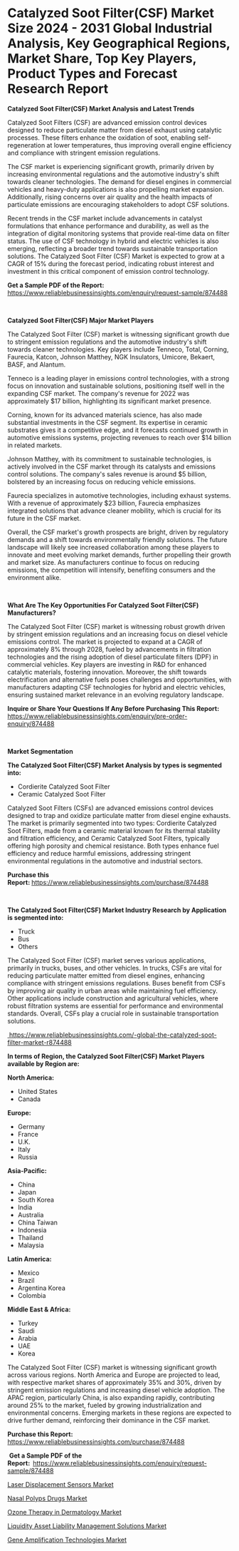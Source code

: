 <p><h1>Catalyzed Soot Filter(CSF) Market Size 2024 - 2031 Global Industrial Analysis, Key Geographical Regions, Market Share, Top Key Players, Product Types and Forecast Research Report</h1></p><p><strong>Catalyzed Soot Filter(CSF) Market Analysis and Latest Trends</strong></p>
<p><p>Catalyzed Soot Filters (CSF) are advanced emission control devices designed to reduce particulate matter from diesel exhaust using catalytic processes. These filters enhance the oxidation of soot, enabling self-regeneration at lower temperatures, thus improving overall engine efficiency and compliance with stringent emission regulations. </p><p>The CSF market is experiencing significant growth, primarily driven by increasing environmental regulations and the automotive industry's shift towards cleaner technologies. The demand for diesel engines in commercial vehicles and heavy-duty applications is also propelling market expansion. Additionally, rising concerns over air quality and the health impacts of particulate emissions are encouraging stakeholders to adopt CSF solutions.</p><p>Recent trends in the CSF market include advancements in catalyst formulations that enhance performance and durability, as well as the integration of digital monitoring systems that provide real-time data on filter status. The use of CSF technology in hybrid and electric vehicles is also emerging, reflecting a broader trend towards sustainable transportation solutions. The Catalyzed Soot Filter (CSF) Market is expected to grow at a CAGR of 15% during the forecast period, indicating robust interest and investment in this critical component of emission control technology.</p></p>
<p><strong>Get a Sample PDF of the Report:&nbsp;</strong> <a href="https://www.reliablebusinessinsights.com/enquiry/request-sample/874488">https://www.reliablebusinessinsights.com/enquiry/request-sample/874488</a></p>
<p>&nbsp;</p>
<p><strong>Catalyzed Soot Filter(CSF) Major Market Players</strong></p>
<p><p>The Catalyzed Soot Filter (CSF) market is witnessing significant growth due to stringent emission regulations and the automotive industry's shift towards cleaner technologies. Key players include Tenneco, Total, Corning, Faurecia, Katcon, Johnson Matthey, NGK Insulators, Umicore, Bekaert, BASF, and Alantum.</p><p>Tenneco is a leading player in emissions control technologies, with a strong focus on innovation and sustainable solutions, positioning itself well in the expanding CSF market. The company's revenue for 2022 was approximately $17 billion, highlighting its significant market presence. </p><p>Corning, known for its advanced materials science, has also made substantial investments in the CSF segment. Its expertise in ceramic substrates gives it a competitive edge, and it forecasts continued growth in automotive emissions systems, projecting revenues to reach over $14 billion in related markets.</p><p>Johnson Matthey, with its commitment to sustainable technologies, is actively involved in the CSF market through its catalysts and emissions control solutions. The company's sales revenue is around $5 billion, bolstered by an increasing focus on reducing vehicle emissions.</p><p>Faurecia specializes in automotive technologies, including exhaust systems. With a revenue of approximately $23 billion, Faurecia emphasizes integrated solutions that advance cleaner mobility, which is crucial for its future in the CSF market.</p><p>Overall, the CSF market's growth prospects are bright, driven by regulatory demands and a shift towards environmentally friendly solutions. The future landscape will likely see increased collaboration among these players to innovate and meet evolving market demands, further propelling their growth and market size. As manufacturers continue to focus on reducing emissions, the competition will intensify, benefiting consumers and the environment alike.</p></p>
<p>&nbsp;</p>
<p><strong>What Are The Key Opportunities For Catalyzed Soot Filter(CSF) Manufacturers?</strong></p>
<p><p>The Catalyzed Soot Filter (CSF) market is witnessing robust growth driven by stringent emission regulations and an increasing focus on diesel vehicle emissions control. The market is projected to expand at a CAGR of approximately 8% through 2028, fueled by advancements in filtration technologies and the rising adoption of diesel particulate filters (DPF) in commercial vehicles. Key players are investing in R&D for enhanced catalytic materials, fostering innovation. Moreover, the shift towards electrification and alternative fuels poses challenges and opportunities, with manufacturers adapting CSF technologies for hybrid and electric vehicles, ensuring sustained market relevance in an evolving regulatory landscape.</p></p>
<p><strong>Inquire or Share Your Questions If Any Before Purchasing This Report:</strong> <a href="https://www.reliablebusinessinsights.com/enquiry/pre-order-enquiry/874488">https://www.reliablebusinessinsights.com/enquiry/pre-order-enquiry/874488</a></p>
<p>&nbsp;</p>
<p><strong>Market Segmentation</strong></p>
<p><strong>The Catalyzed Soot Filter(CSF) Market Analysis by types is segmented into:</strong></p>
<p><ul><li>Cordierite Catalyzed Soot Filter</li><li>Ceramic Catalyzed Soot Filter</li></ul></p>
<p><p>Catalyzed Soot Filters (CSFs) are advanced emissions control devices designed to trap and oxidize particulate matter from diesel engine exhausts. The market is primarily segmented into two types: Cordierite Catalyzed Soot Filters, made from a ceramic material known for its thermal stability and filtration efficiency, and Ceramic Catalyzed Soot Filters, typically offering high porosity and chemical resistance. Both types enhance fuel efficiency and reduce harmful emissions, addressing stringent environmental regulations in the automotive and industrial sectors.</p></p>
<p><strong>Purchase this Report:&nbsp;</strong><a href="https://www.reliablebusinessinsights.com/purchase/874488">https://www.reliablebusinessinsights.com/purchase/874488</a></p>
<p>&nbsp;</p>
<p><strong>The Catalyzed Soot Filter(CSF) Market Industry Research by Application is segmented into:</strong></p>
<p><ul><li>Truck</li><li>Bus</li><li>Others</li></ul></p>
<p><p>The Catalyzed Soot Filter (CSF) market serves various applications, primarily in trucks, buses, and other vehicles. In trucks, CSFs are vital for reducing particulate matter emitted from diesel engines, enhancing compliance with stringent emissions regulations. Buses benefit from CSFs by improving air quality in urban areas while maintaining fuel efficiency. Other applications include construction and agricultural vehicles, where robust filtration systems are essential for performance and environmental standards. Overall, CSFs play a crucial role in sustainable transportation solutions.</p></p>
<p><a href="https://www.reliablebusinessinsights.com/-global-the-catalyzed-soot-filter-market-r874488">&nbsp;https://www.reliablebusinessinsights.com/-global-the-catalyzed-soot-filter-market-r874488</a></p>
<p><strong>In terms of Region, the Catalyzed Soot Filter(CSF) Market Players available by Region are:</strong></p>
<p>
    <p> <strong> North America: </strong>
        <ul>
            <li>United States</li>
            <li>Canada</li>
        </ul>
        </p> 
    <p> <strong> Europe: </strong>
        <ul>
            <li>Germany</li>
            <li>France</li>
            <li>U.K.</li>
            <li>Italy</li>
            <li>Russia</li>
        </ul>
        </p> 
    <p> <strong> Asia-Pacific: </strong>
        <ul>
            <li>China</li>
            <li>Japan</li>
            <li>South Korea</li>
            <li>India</li>
            <li>Australia</li>
            <li>China Taiwan</li>
            <li>Indonesia</li>
            <li>Thailand</li>
            <li>Malaysia</li>
        </ul>
        </p> 
    <p> <strong> Latin America: </strong>
        <ul>
            <li>Mexico</li>
            <li>Brazil</li>
            <li>Argentina Korea</li>
            <li>Colombia</li>
        </ul>
        </p> 
    <p> <strong> Middle East & Africa: </strong>
        <ul>
            <li>Turkey</li>
            <li>Saudi</li>
            <li>Arabia</li>
            <li>UAE</li>
            <li>Korea</li>
        </ul>
    </p>
    </p>
<p><p>The Catalyzed Soot Filter (CSF) market is witnessing significant growth across various regions. North America and Europe are projected to lead, with respective market shares of approximately 35% and 30%, driven by stringent emission regulations and increasing diesel vehicle adoption. The APAC region, particularly China, is also expanding rapidly, contributing around 25% to the market, fueled by growing industrialization and environmental concerns. Emerging markets in these regions are expected to drive further demand, reinforcing their dominance in the CSF market.</p></p>
<p><strong>Purchase this Report: </strong><a href="https://www.reliablebusinessinsights.com/purchase/874488">https://www.reliablebusinessinsights.com/purchase/874488</a></p>
<p>&nbsp;<strong>Get a Sample PDF of the Report:&nbsp;&nbsp;</strong><a href="https://www.reliablebusinessinsights.com/enquiry/request-sample/874488">https://www.reliablebusinessinsights.com/enquiry/request-sample/874488</a></p>
<p><strong></strong></p>
<p><p><a href="https://issuu.com/reportprime-2/docs/laser-displacement-sensors-market-s_db796e12477ed9">Laser Displacement Sensors Market</a></p><p><a href="https://www.linkedin.com/pulse/nasal-polyps-drugs-market-forecasts-trends-impact-analysis-lc2af?trackingId=8YQUEfcYRl%2BkFDPxbSeYfg%3D%3D">Nasal Polyps Drugs Market</a></p><p><a href="https://www.linkedin.com/pulse/global-ozone-therapy-dermatology-industry-research-report-wmrjf?trackingId=tkVhbzzaTC2bso%2FL8RgQHw%3D%3D">Ozone Therapy in Dermatology Market</a></p><p><a href="https://www.linkedin.com/pulse/liquidity-asset-liability-management-solutions-market-report-ypo1f?trackingId=5FA63cyYTmyp%2B9%2FIgobUyw%3D%3D">Liquidity Asset Liability Management Solutions Market</a></p><p><a href="https://www.linkedin.com/pulse/gene-amplification-technologies-market-investigation-industry-i6mhf?trackingId=AkA5E6K1RmGNEMBPxqxqIw%3D%3D">Gene Amplification Technologies Market</a></p></p>